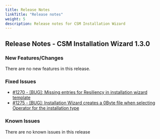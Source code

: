 ```yaml
---
title: Release Notes
linkTitle: "Release notes"
weight: 5
description: Release notes for CSM Installation Wizard
---
```


## Release Notes - CSM Installation Wizard 1.3.0








### New Features/Changes

There are no new features in this release.

### Fixed Issues

- [#1270 - [BUG]: Missing entries for Resiliency in installation wizard template](https://github.com/dell/csm/issues/1270)
- [#1275 - [BUG]: Installation Wizard creates a 0Byte file when selecting Operator for the installation type](https://github.com/dell/csm/issues/1275)

### Known Issues

There are no known issues in this release



